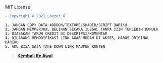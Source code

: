 MIT License

```diff
- Copyright © 2021 Loxzer X
```
```text
1. JANGAN COPY DATA ADDDON/TEXTURE/SHADER/SCRIPT DARIKU
2. JANGAN MEMPERJUAL BELIKAN SECARA ILEGAL TANPA IZIN TERLEBIH DAHULU
3. BIASAKAN TARUH CREDIT DI DESKRIPSI/KOMENTAR
4. DILARANG MEMODIFIKASI LINK AGAR MUDAH DI AKSES, HARUS ORIGINAL DARIKU
5. AKU BISA SAJA TAKE DOWN LINK MAUPUN KONTEN  
```

> **[Kembali Ke Awal](https://github.com/LoxzerX/Addon-OP-Rain)**
